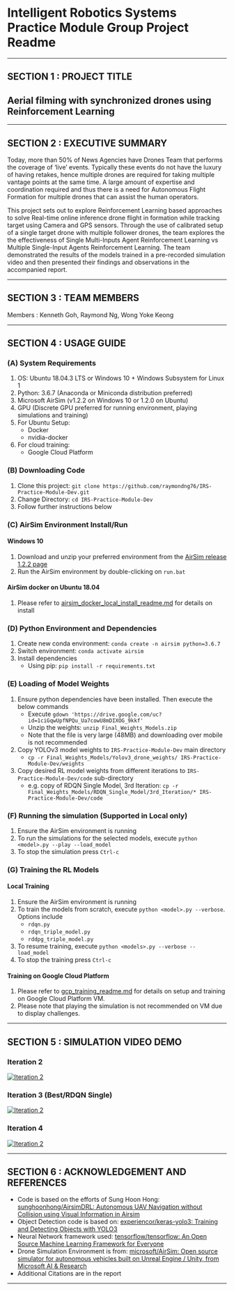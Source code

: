 # Intelligent Robotics Systems Practice Module Group Project Readme
---

## SECTION 1 : PROJECT TITLE
## Aerial filming with synchronized drones using Reinforcement Learning
  
---
## SECTION 2 : EXECUTIVE SUMMARY

Today, more than 50% of News Agencies have Drones Team that performs the coverage of ‘live’ events. Typically these events do not have the luxury of having retakes, hence multiple drones are required for taking multiple vantage points at the same time. A large amount of expertise and coordination required and thus there is a need for Autonomous Flight Formation for multiple drones that can assist the human operators.

This project sets out to explore Reinforcement Learning based approaches to solve Real-time online inference drone flight in formation while tracking target using Camera and GPS sensors. Through the use of calibrated setup of a single target drone with multiple follower drones, the team explores the the effectiveness of Single Multi-Inputs Agent Reinforcement Learning vs Multiple Single-Input Agents Reinforcement Learning. The team demonstrated the results of the models trained in a pre-recorded simulation video and then presented their findings and observations in the accompanied report.

---
## SECTION 3 : TEAM MEMBERS
Members  : Kenneth Goh, Raymond Ng, Wong Yoke Keong

---
## SECTION 4 : USAGE GUIDE

### (A) System Requirements
1. OS: Ubuntu 18.04.3 LTS or Windows 10 + Windows Subsystem for Linux 1
2. Python: 3.6.7 (Anaconda or Miniconda distribution preferred)
3. Microsoft AirSim (v1.2.2 on Windows 10 or 1.2.0 on Ubuntu)
4. GPU (Discrete GPU preferred for running environment, playing simulations and training)
5. For Ubuntu Setup:
   - Docker
   - nvidia-docker
6. For cloud training:
    - Google Cloud Platform

### (B) Downloading Code
1. Clone this project: `git clone https://github.com/raymondng76/IRS-Practice-Module-Dev.git`
2. Change Directory: `cd IRS-Practice-Module-Dev`
3. Follow further instructions below

### (C) AirSim Environment Install/Run

#### Windows 10
1. Download and unzip your preferred environment from the [AirSim release 1.2.2 page](https://github.com/microsoft/AirSim/releases/tag/v.1.2.2)
2. Run the AirSim environment by double-clicking on `run.bat`

#### AirSim docker on Ubuntu 18.04
1. Please refer to [airsim_docker_local_install_readme.md](airsim_docker_local_install_readme.md) for details on install

### (D) Python Environment and Dependencies
1. Create new conda environment: `conda create -n airsim python=3.6.7`
2. Switch environment: `conda activate airsim`
3. Install dependencies
   - Using pip: `pip install -r requirements.txt`

### (E) Loading of Model Weights
1. Ensure python dependencies have been installed. Then execute the below commands
    - Execute `gdown 'https://drive.google.com/uc?id=1ciGqwUpfNPQu_Ua7cowU8mDIXOG_9kkf'`
    - Unzip the weights: `unzip Final_Weights_Models.zip`
    - Note that the file is very large (48MB) and downloading over mobile is not recommended
2. Copy YOLOv3 model weights to `IRS-Practice-Module-Dev` main directory
    - `cp -r Final_Weights_Models/Yolov3_drone_weights/ IRS-Practice-Module-Dev/weights`
3. Copy desired RL model weights from different iterations to `IRS-Practice-Module-Dev/code` sub-directory
    - e.g. copy of RDQN Single Model, 3rd Iteration: `cp -r Final_Weights_Models/RDQN_Single_Model/3rd_Iteration/* IRS-Practice-Module-Dev/code`

### (F) Running the simulation (Supported in Local only)
1. Ensure the AirSim environment is running
2. To run the simulations for the selected models, execute `python <model>.py --play --load_model`
3. To stop the simulation press `Ctrl-c`

### (G) Training the RL Models

#### Local Training
1. Ensure the AirSim environment is running
2. To train the models from scratch, execute `python <model>.py --verbose`. Options include
   - `rdqn.py`
   - `rdqn_triple_model.py`
   - `rddpg_triple_model.py`
3. To resume training, execute `python <models>.py --verbose --load_model`
3. To stop the training press `Ctrl-c`

#### Training on Google Cloud Platform
1. Please refer to [gcp_training_readme.md](gcp_training_readme.md) for details on setup and training on Google Cloud Platform VM.
2. Please note that playing the simulation is not recommended on VM due to display challenges.
---

## SECTION 5 : SIMULATION VIDEO DEMO

### Iteration 2
[![Iteration 2](http://img.youtube.com/vi/ZT0SEAQG_U0/0.jpg)](https://www.youtube.com/watch?v=ZT0SEAQG_U0 "Iteration 2")

### Iteration 3 (Best/RDQN Single)
[![Iteration 2](http://img.youtube.com/vi/OdLcRP5R0MQ/0.jpg)](https://www.youtube.com/watch?v=OdLcRP5R0MQ "Iteration 2")

### Iteration 4
[![Iteration 2](http://img.youtube.com/vi/aweLkL8Xr18/0.jpg)](https://www.youtube.com/watch?v=aweLkL8Xr18 "Iteration 4")

---
## SECTION 6 : ACKNOWLEDGEMENT AND REFERENCES

- Code is based on the efforts of Sung Hoon Hong: [sunghoonhong/AirsimDRL: Autonomous UAV Navigation without Collision using Visual Information in Airsim](https://github.com/sunghoonhong/AirsimDRL)
- Object Detection code is based on: [experiencor/keras-yolo3: Training and Detecting Objects with YOLO3](https://github.com/experiencor/keras-yolo3)
- Neural Network framework used: [tensorflow/tensorflow: An Open Source Machine Learning Framework for Everyone](https://github.com/tensorflow/tensorflow)
- Drone Simulation Environment is from: [microsoft/AirSim: Open source simulator for autonomous vehicles built on Unreal Engine / Unity, from Microsoft AI & Research](https://github.com/microsoft/AirSim)
- Additional Citations are in the report

---